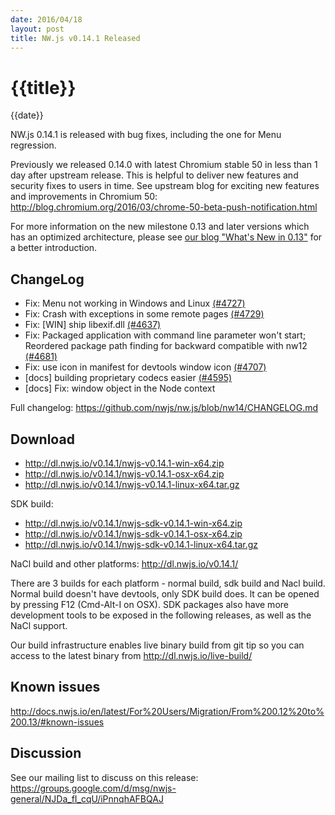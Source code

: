 ```yaml
---
date: 2016/04/18
layout: post
title: NW.js v0.14.1 Released
---
```


# {{title}}
{{date}}

NW.js 0.14.1 is released with bug fixes, including the one for Menu regression.

Previously we released 0.14.0 with latest Chromium stable 50 in less than 1 day after upstream release. This is helpful to deliver new features and security fixes to users in time. See upstream blog for exciting new features and improvements in Chromium 50: http://blog.chromium.org/2016/03/chrome-50-beta-push-notification.html

For more information on the new milestone 0.13 and later versions which has an optimized architecture, please see [our blog "What's New in 0.13"](/blog/whats-new-in-0.13) for a better introduction.

## ChangeLog

- Fix: Menu not working in Windows and Linux [(#4727)](https://github.com/nwjs/nw.js/issues/4727)
- Fix: Crash with exceptions in some remote pages [(#4729)](https://github.com/nwjs/nw.js/issues/4729)
- Fix: [WIN] ship libexif.dll [(#4637)](https://github.com/nwjs/nw.js/issues/4637)
- Fix: Packaged application with command line parameter won't start; Reordered package path finding for backward compatible with nw12 [(#4681)](https://github.com/nwjs/nw.js/issues/4681)
- Fix: use icon in manifest for devtools window icon [(#4707)](https://github.com/nwjs/nw.js/issues/4707)
- [docs]  building proprietary codecs easier [(#4595)](https://github.com/nwjs/nw.js/issues/4595)
- [docs] Fix: window object in the Node context

Full changelog: https://github.com/nwjs/nw.js/blob/nw14/CHANGELOG.md

## Download 

* http://dl.nwjs.io/v0.14.1/nwjs-v0.14.1-win-x64.zip 
* http://dl.nwjs.io/v0.14.1/nwjs-v0.14.1-osx-x64.zip 
* http://dl.nwjs.io/v0.14.1/nwjs-v0.14.1-linux-x64.tar.gz 

SDK build: 
* http://dl.nwjs.io/v0.14.1/nwjs-sdk-v0.14.1-win-x64.zip 
* http://dl.nwjs.io/v0.14.1/nwjs-sdk-v0.14.1-osx-x64.zip 
* http://dl.nwjs.io/v0.14.1/nwjs-sdk-v0.14.1-linux-x64.tar.gz 

NaCl build and other platforms: http://dl.nwjs.io/v0.14.1/ 

There are 3 builds for each platform - normal build, sdk build and Nacl build. Normal build doesn't have devtools, only SDK build does. lt can be opened by pressing F12 (Cmd-Alt-I on OSX). SDK packages also have more development tools to be exposed in the following releases, as well as the NaCl support. 

Our build infrastructure enables live binary build from git tip so you can access to the latest binary from http://dl.nwjs.io/live-build/ 

## Known issues 
 
http://docs.nwjs.io/en/latest/For%20Users/Migration/From%200.12%20to%200.13/#known-issues

## Discussion

See our mailing list to discuss on this release: https://groups.google.com/d/msg/nwjs-general/NJDa_fI_cqU/iPnnqhAFBQAJ